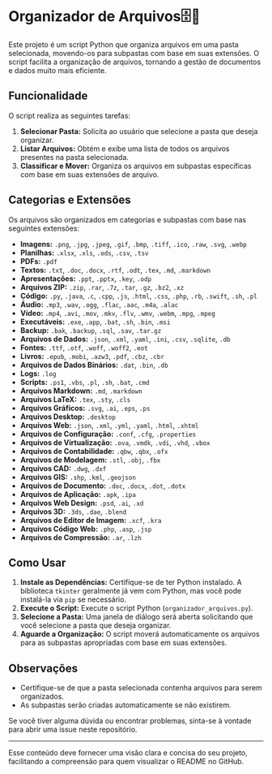 # Organizador de Arquivos🗄📂

Este projeto é um script Python que organiza arquivos em uma pasta selecionada, movendo-os para subpastas com base em suas extensões. O script facilita a organização de arquivos, tornando a gestão de documentos e dados muito mais eficiente.

## Funcionalidade

O script realiza as seguintes tarefas:

1. **Selecionar Pasta:** Solicita ao usuário que selecione a pasta que deseja organizar.
2. **Listar Arquivos:** Obtém e exibe uma lista de todos os arquivos presentes na pasta selecionada.
3. **Classificar e Mover:** Organiza os arquivos em subpastas específicas com base em suas extensões de arquivo.

## Categorias e Extensões

Os arquivos são organizados em categorias e subpastas com base nas seguintes extensões:

- **Imagens:** `.png`, `.jpg`, `.jpeg`, `.gif`, `.bmp`, `.tiff`, `.ico`, `.raw`, `.svg`, `.webp`
- **Planilhas:** `.xlsx`, `.xls`, `.ods`, `.csv`, `.tsv`
- **PDFs:** `.pdf`
- **Textos:** `.txt`, `.doc`, `.docx`, `.rtf`, `.odt`, `.tex`, `.md`, `.markdown`
- **Apresentações:** `.ppt`, `.pptx`, `.key`, `.odp`
- **Arquivos ZIP:** `.zip`, `.rar`, `.7z`, `.tar`, `.gz`, `.bz2`, `.xz`
- **Código:** `.py`, `.java`, `.c`, `.cpp`, `.js`, `.html`, `.css`, `.php`, `.rb`, `.swift`, `.sh`, `.pl`
- **Áudio:** `.mp3`, `.wav`, `.ogg`, `.flac`, `.aac`, `.m4a`, `.alac`
- **Vídeo:** `.mp4`, `.avi`, `.mov`, `.mkv`, `.flv`, `.wmv`, `.webm`, `.mpg`, `.mpeg`
- **Executáveis:** `.exe`, `.app`, `.bat`, `.sh`, `.bin`, `.msi`
- **Backup:** `.bak`, `.backup`, `.sql`, `.sav`, `.tar.gz`
- **Arquivos de Dados:** `.json`, `.xml`, `.yaml`, `.ini`, `.csv`, `.sqlite`, `.db`
- **Fontes:** `.ttf`, `.otf`, `.woff`, `.woff2`, `.eot`
- **Livros:** `.epub`, `.mobi`, `.azw3`, `.pdf`, `.cbz`, `.cbr`
- **Arquivos de Dados Binários:** `.dat`, `.bin`, `.db`
- **Logs:** `.log`
- **Scripts:** `.ps1`, `.vbs`, `.pl`, `.sh`, `.bat`, `.cmd`
- **Arquivos Markdown:** `.md`, `.markdown`
- **Arquivos LaTeX:** `.tex`, `.sty`, `.cls`
- **Arquivos Gráficos:** `.svg`, `.ai`, `.eps`, `.ps`
- **Arquivos Desktop:** `.desktop`
- **Arquivos Web:** `.json`, `.xml`, `.yml`, `.yaml`, `.html`, `.xhtml`
- **Arquivos de Configuração:** `.conf`, `.cfg`, `.properties`
- **Arquivos de Virtualização:** `.ova`, `.vmdk`, `.vdi`, `.vhd`, `.vbox`
- **Arquivos de Contabilidade:** `.qbw`, `.qbx`, `.ofx`
- **Arquivos de Modelagem:** `.stl`, `.obj`, `.fbx`
- **Arquivos CAD:** `.dwg`, `.dxf`
- **Arquivos GIS:** `.shp`, `.kml`, `.geojson`
- **Arquivos de Documento:** `.doc`, `.docx`, `.dot`, `.dotx`
- **Arquivos de Aplicação:** `.apk`, `.ipa`
- **Arquivos Web Design:** `.psd`, `.ai`, `.xd`
- **Arquivos 3D:** `.3ds`, `.dae`, `.blend`
- **Arquivos de Editor de Imagem:** `.xcf`, `.kra`
- **Arquivos Código Web:** `.php`, `.asp`, `.jsp`
- **Arquivos de Compressão:** `.ar`, `.lzh`

## Como Usar

1. **Instale as Dependências:** Certifique-se de ter Python instalado. A biblioteca `tkinter` geralmente já vem com Python, mas você pode instalá-la via `pip` se necessário.
2. **Execute o Script:** Execute o script Python (`organizador_arquivos.py`).
3. **Selecione a Pasta:** Uma janela de diálogo será aberta solicitando que você selecione a pasta que deseja organizar.
4. **Aguarde a Organização:** O script moverá automaticamente os arquivos para as subpastas apropriadas com base em suas extensões.

## Observações

- Certifique-se de que a pasta selecionada contenha arquivos para serem organizados.
- As subpastas serão criadas automaticamente se não existirem.

Se você tiver alguma dúvida ou encontrar problemas, sinta-se à vontade para abrir uma issue neste repositório.

---

Esse conteúdo deve fornecer uma visão clara e concisa do seu projeto, facilitando a compreensão para quem visualizar o README no GitHub.
